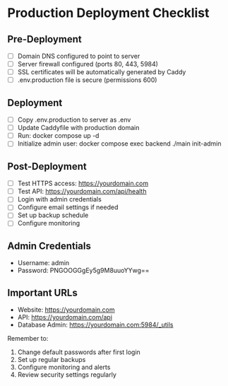 # Production Deployment Checklist

## Pre-Deployment
- [ ] Domain DNS configured to point to server
- [ ] Server firewall configured (ports 80, 443, 5984)
- [ ] SSL certificates will be automatically generated by Caddy
- [ ] .env.production file is secure (permissions 600)

## Deployment
- [ ] Copy .env.production to server as .env
- [ ] Update Caddyfile with production domain
- [ ] Run: docker compose up -d
- [ ] Initialize admin user: docker compose exec backend ./main init-admin

## Post-Deployment
- [ ] Test HTTPS access: https://yourdomain.com
- [ ] Test API: https://yourdomain.com/api/health
- [ ] Login with admin credentials
- [ ] Configure email settings if needed
- [ ] Set up backup schedule
- [ ] Configure monitoring

## Admin Credentials
- Username: admin
- Password: PNGOOGGgEy5g9M8uuoYYwg==

## Important URLs
- Website: https://yourdomain.com
- API: https://yourdomain.com/api
- Database Admin: https://yourdomain.com:5984/_utils

Remember to:
1. Change default passwords after first login
2. Set up regular backups
3. Configure monitoring and alerts
4. Review security settings regularly
